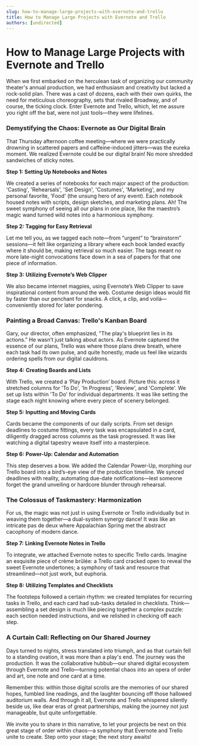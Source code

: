 ```yaml
---
slug: how-to-manage-large-projects-with-evernote-and-trello
title: How to Manage Large Projects with Evernote and Trello
authors: [undirected]
---
```



# How to Manage Large Projects with Evernote and Trello

When we first embarked on the herculean task of organizing our community theater's annual production, we had enthusiasm and creativity but lacked a rock-solid plan. There was a cast of dozens, each with their own quirks, the need for meticulous choreography, sets that rivaled Broadway, and of course, the ticking clock. Enter Evernote and Trello, which, let me assure you right off the bat, were not just tools—they were lifelines.

### Demystifying the Chaos: Evernote as Our Digital Brain

That Thursday afternoon coffee meeting—where we were practically drowning in scattered papers and caffeine-induced jitters—was the eureka moment. We realized Evernote could be our digital brain! No more shredded sandwiches of sticky notes.

**Step 1:** **Setting Up Notebooks and Notes**

We created a series of notebooks for each major aspect of the production: 'Casting', 'Rehearsals', 'Set Design', 'Costumes', 'Marketing', and my personal favorite, 'Food' (the unsung hero of any event). Each notebook housed notes with scripts, design sketches, and marketing plans. Ah! The sweet symphony of seeing all our plans in one place, like the maestro’s magic wand turned wild notes into a harmonious symphony.

**Step 2:** **Tagging for Easy Retrieval**

Let me tell you, as we tagged each note—from “urgent” to “brainstorm” sessions—it felt like organizing a library where each book landed exactly where it should be, making retrieval so much easier. The tags meant no more late-night convocations face down in a sea of papers for that one piece of information.

**Step 3:** **Utilizing Evernote’s Web Clipper**

We also became internet magpies, using Evernote’s Web Clipper to save inspirational content from around the web. Costume design ideas would flit by faster than our penchant for snacks. A click, a clip, and voilá—conveniently stored for later pondering.

### Painting a Broad Canvas: Trello's Kanban Board

Gary, our director, often emphasized, "The play's blueprint lies in its actions." He wasn’t just talking about actors. As Evernote captured the essence of our plans, Trello was where those plans drew breath, where each task had its own pulse, and quite honestly, made us feel like wizards ordering spells from our digital cauldrons.

**Step 4:** **Creating Boards and Lists**

With Trello, we created a ‘Play Production’ board. Picture this: across it stretched columns for 'To Do', 'In Progress', 'Review', and 'Complete'. We set up lists within 'To Do' for individual departments. It was like setting the stage each night knowing where every piece of scenery belonged.

**Step 5:** **Inputting and Moving Cards**

Cards became the components of our daily scripts. From set design deadlines to costume fittings, every task was encapsulated in a card, diligently dragged across columns as the task progressed. It was like watching a digital tapestry weave itself into a masterpiece.

**Step 6:** **Power-Up: Calendar and Automation**

This step deserves a bow. We added the Calendar Power-Up, morphing our Trello board into a bird’s-eye view of the production timeline. We synced deadlines with reality, automating due-date notifications—lest someone forget the grand unveiling or hardcore blunder through rehearsal.

### The Colossus of Taskmastery: Harmonization

For us, the magic was not just in using Evernote or Trello individually but in weaving them together—a dual-system synergy dance! It was like an intricate pas de deux where Appalachian Spring met the abstract cacophony of modern dance.

**Step 7:** **Linking Evernote Notes in Trello**

To integrate, we attached Evernote notes to specific Trello cards. Imagine an exquisite piece of crème brûlée: a Trello card cracked open to reveal the sweet Evernote undertones; a symphony of task and resource that streamlined—not just work, but euphoria.

**Step 8:** **Utilizing Templates and Checklists**

The footsteps followed a certain rhythm: we created templates for recurring tasks in Trello, and each card had sub-tasks detailed in checklists. Think—assembling a set design is much like piecing together a complex puzzle: each section needed instructions, and we relished in checking off each step.

### A Curtain Call: Reflecting on Our Shared Journey

Days turned to nights, stress translated into triumph, and as that curtain fell to a standing ovation, it was more than a play's end. The journey was the production. It was the collaborative hubbub—our shared digital ecosystem through Evernote and Trello—turning potential chaos into an opera of order and art, one note and one card at a time.

Remember this: within those digital scrolls are the memories of our shared hopes, fumbled line readings, and the laughter bouncing off those hallowed auditorium walls. And through it all, Evernote and Trello whispered silently beside us, like dear eras of great partnerships, making the journey not just manageable, but quite unforgettable.

We invite you to share in this narrative, to let your projects be next on this great stage of order within chaos—a symphony that Evernote and Trello unite to create. Step onto your stage; the next story awaits!